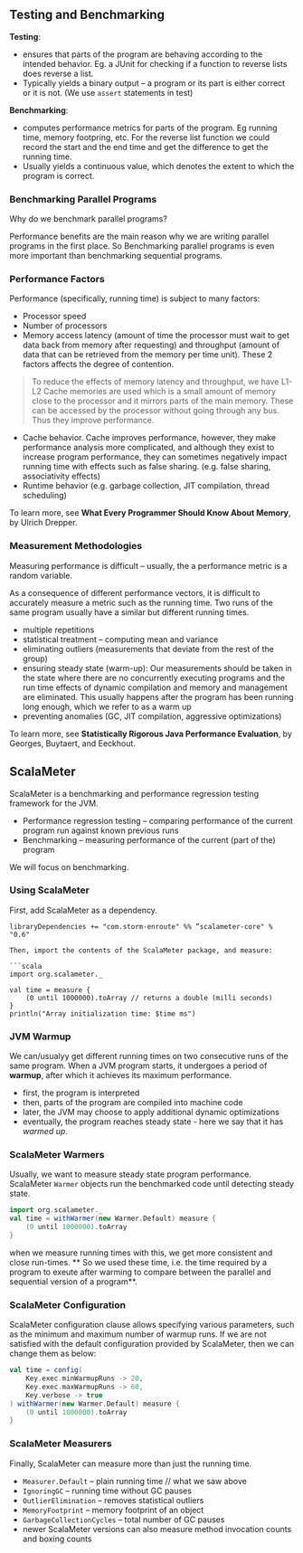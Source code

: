 ##  Testing and Benchmarking


**Testing**:

* ensures that parts of the program are behaving according to the intended behavior. Eg. a JUnit for checking if a function to reverse lists does reverse a list.
* Typically yields a binary output – a program or its part is either correct or it is not. (We use `assert` statements in test)

**Benchmarking**:

* computes performance metrics for parts of the program. Eg running time, memory footpring, etc. For the reverse list function we could record the start and the end time and get the difference to get the running time. 
* Usually yields a continuous value, which denotes the extent to which the program is correct.

### Benchmarking Parallel Programs

Why do we benchmark parallel programs?

Performance benefits are the main reason why we are writing parallel programs in the first place. So Benchmarking parallel programs is even more important than benchmarking sequential programs.

### Performance Factors

Performance (specifically, running time) is subject to many factors:

* Processor speed
* Number of processors
* Memory access latency (amount of time the processor must wait to get data back from memory after requesting) and throughput (amount of data that can be retrieved from the memory per time unit). These 2 factors affects the degree of contention. 

> To reduce the effects of memory latency and throughput, we have L1-L2 Cache memories are used which is a small amount of memory close to the processor and it mirrors parts of the main memory. These can be accessed by the processor without going through any bus. Thus they improve performance. 

* Cache behavior. Cache improves performance, however, they make performance analysis more complicated, and although they exist to increase program performance, they can sometimes negatively impact running time with effects such as false sharing. (e.g. false sharing, associativity effects)
* Runtime behavior (e.g. garbage collection, JIT compilation, thread scheduling)

To learn more, see **What Every Programmer Should Know About Memory**, by Ulrich Drepper.

### Measurement Methodologies

Measuring performance is difficult – usually, the a performance metric is a random variable.

As a consequence of different performance vectors, it is difficult to accurately measure a metric such as the running time. Two runs of the same program usually have a similar but different running times. 

* multiple repetitions
* statistical treatment – computing mean and variance
* eliminating outliers (measurements that deviate from the rest of the group)
* ensuring steady state (warm-up): Our measurements should be taken in the state where there are no concurrently executing programs and the run time effects of dynamic compilation and memory and management are eliminated. This usually happens after the program has been running long enough, which we refer to as a warm up
* preventing anomalies (GC, JIT compilation, aggressive optimizations)

To learn more, see **Statistically Rigorous Java Performance Evaluation**, by Georges, Buytaert, and Eeckhout.

## ScalaMeter

ScalaMeter is a benchmarking and performance regression testing framework for the JVM.

* Performance regression testing – comparing performance of the current program run against known previous runs
* Benchmarking – measuring performance of the current (part of the) program

We will focus on benchmarking.

### Using ScalaMeter

First, add ScalaMeter as a dependency.
```
libraryDependencies += "com.storm-enroute" %% ”scalameter-core" % "0.6"

Then, import the contents of the ScalaMeter package, and measure:

```scala
import org.scalameter._

val time = measure {
    (0 until 1000000).toArray // returns a double (milli seconds)
}
println("Array initialization time: $time ms")
```

### JVM Warmup

We can/usualyy get different running times on two consecutive runs of the same program.
When a JVM program starts, it undergoes a period of **warmup**, after which it achieves its maximum performance.

* first, the program is interpreted
* then, parts of the program are compiled into machine code
* later, the JVM may choose to apply additional dynamic optimizations
* eventually, the program reaches steady state - here we say that it has _warmed up_.

### ScalaMeter Warmers

Usually, we want to measure steady state program performance. ScalaMeter `Warmer` objects run the benchmarked code until detecting steady state.

```scala
import org.scalameter._
val time = withWarmer(new Warmer.Default) measure {
    (0 until 1000000).toArray
}
```
when we measure running times with this, we get more consistent and close run-times. ** So we used these time, i.e. the time required by a program to exeute after warming to compare between the parallel and sequential version of a program**.

### ScalaMeter Configuration
ScalaMeter configuration clause allows specifying various parameters, such as the minimum and maximum number of warmup runs. If we are not satisfied  with the default configuration provided by ScalaMeter, then we can change them as below:

```scala
val time = config(
    Key.exec.minWarmupRuns -> 20,
    Key.exec.maxWarmupRuns -> 60,
    Key.verbose -> true
) withWarmer(new Warmer.Default) measure {
    (0 until 1000000).toArray
}
```

### ScalaMeter Measurers
Finally, ScalaMeter can measure more than just the running time.

* `Measurer.Default` – plain running time // what we saw above
* `IgnoringGC` – running time without GC pauses
* `OutlierElimination` – removes statistical outliers
* `MemoryFootprint` – memory footprint of an object
* `GarbageCollectionCycles` – total number of GC pauses
* newer ScalaMeter versions can also measure method invocation counts and boxing counts